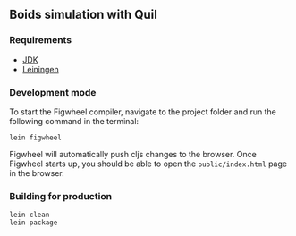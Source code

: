 ## Boids simulation with Quil

### Requirements

* [JDK](https://www.azul.com/downloads/zulu/)
* [Leiningen](https://leiningen.org/)

### Development mode

To start the Figwheel compiler, navigate to the project folder and run the following command in the terminal:

```
lein figwheel
```

Figwheel will automatically push cljs changes to the browser.
Once Figwheel starts up, you should be able to open the `public/index.html` page in the browser.


### Building for production

```
lein clean
lein package
```
